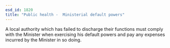 ```yaml
---
esd_id: 1820
title: "Public health -  Ministerial default powers"
---
```


A local authority which has failed to discharge their functions must comply with the Minister when exercising his default powers and pay any expenses incurred by the Minister in so doing.


